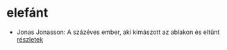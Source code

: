# elefánt

- Jonas Jonasson: A százéves ember, aki kimászott az ablakon és eltűnt [részletek](../_details/Jonas%20Jonasson.md#id_383)